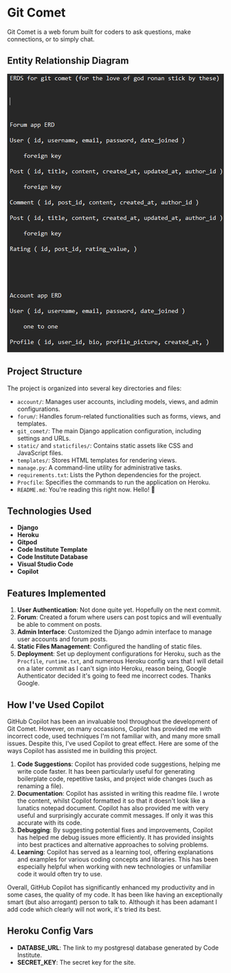 # Git Comet

Git Comet is a web forum built for coders to ask questions, make connections, or to simply chat.

## Entity Relationship Diagram

![Entity Relationship Diagram](static/images/git-comet-erd.png)

## Project Structure

The project is organized into several key directories and files:

- `account/`: Manages user accounts, including models, views, and admin configurations.
- `forum/`: Handles forum-related functionalities such as forms, views, and templates.
- `git_comet/`: The main Django application configuration, including settings and URLs.
- `static/` and `staticfiles/`: Contains static assets like CSS and JavaScript files.
- `templates/`: Stores HTML templates for rendering views.
- `manage.py`: A command-line utility for administrative tasks.
- `requirements.txt`: Lists the Python dependencies for the project.
- `Procfile`: Specifies the commands to run the application on Heroku.
- `README.md`: You're reading this right now. Hello! 👋

## Technologies Used

- **Django**
- **Heroku**
- **Gitpod**
- **Code Institute Template**
- **Code Institute Database**
- **Visual Studio Code**
- **Copilot**

## Features Implemented

1. **User Authentication**: Not done quite yet. Hopefully on the next commit.
2. **Forum**: Created a forum where users can post topics and will eventually be able to comment on posts.
3. **Admin Interface**: Customized the Django admin interface to manage user accounts and forum posts.
4. **Static Files Management**: Configured the handling of static files.
5. **Deployment**: Set up deployment configurations for Heroku, such as the `Procfile`, `runtime.txt`, and numerous Heroku config vars that I will detail on a later commit as I can't sign into Heroku, reason being, Google Authenticator decided it's going to feed me incorrect codes. Thanks Google.

## How I've Used Copilot

GitHub Copilot has been an invaluable tool throughout the development of Git Comet. However, on many occassions, Copilot has provided me with incorrect code, used techniques I'm not familiar with, and many more small issues. Despite this, I've used Copilot to great effect. Here are some of the ways Copilot has assisted me in building this project.

1. **Code Suggestions**: Copilot has provided code suggestions, helping me write code faster. It has been particularly useful for generating boilerplate code, repetitive tasks, and project wide changes (such as renaming a file).
2. **Documentation**: Copilot has assisted in writing this readme file. I wrote the content, whilst Copilot formatted it so that it doesn't look like a lunatics notepad document. Copilot has also provided me with very useful and surprisingly accurate commit messages. If only it was this accurate with its code.
3. **Debugging**: By suggesting potential fixes and improvements, Copilot has helped me debug issues more efficiently. It has provided insights into best practices and alternative approaches to solving problems.
4. **Learning**: Copilot has served as a learning tool, offering explanations and examples for various coding concepts and libraries. This has been especially helpful when working with new technologies or unfamiliar code it would often try to use.

Overall, GitHub Copilot has significantly enhanced my productivity and in some cases, the quality of my code. It has been like having an exceptionally smart (but also arrogant) person to talk to. Although it has been adamant I add code which clearly will not work, it's tried its best.

## Heroku Config Vars

- **DATABSE_URL**: The link to my postgresql database generated by Code Institute.
- **SECRET_KEY**: The secret key for the site. 